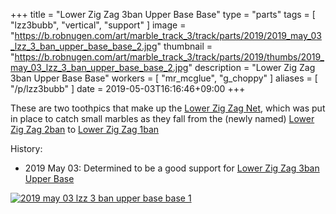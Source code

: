 +++
title = "Lower Zig Zag 3ban Upper Base Base"
type = "parts"
tags = [ "lzz3bubb", "vertical", "support" ]
image = "https://b.robnugen.com/art/marble_track_3/track/parts/2019/2019_may_03_lzz_3_ban_upper_base_base_2.jpg"
thumbnail = "https://b.robnugen.com/art/marble_track_3/track/parts/2019/thumbs/2019_may_03_lzz_3_ban_upper_base_base_2.jpg"
description = "Lower Zig Zag 3ban Upper Base Base"
workers = [
    "mr_mcglue",
    "g_choppy"
]
aliases = [
    "/p/lzz3bubb"
]
date = 2019-05-03T16:16:46+09:00
+++

These are two toothpics that make up the [Lower Zig Zag Net](/p/lzzn),
which was put in place to catch small marbles as they fall from the
(newly named) [Lower Zig Zag 2ban](/p/lzz2b) to [Lower Zig Zag 1ban](/p/lzz1b)

History:

* 2019 May 03: Determined to be a good support for
[Lower Zig Zag 3ban Upper Base](/p/lzz3bub)

[![2019 may 03 lzz 3 ban upper base base 1](//b.robnugen.com/art/marble_track_3/track/parts/2019/thumbs/2019_may_03_lzz_3_ban_upper_base_base_1.jpg)](//b.robnugen.com/art/marble_track_3/track/parts/2019/2019_may_03_lzz_3_ban_upper_base_base_1.jpg)
